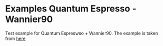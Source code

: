 # Examples Quantum Espresso - Wannier90

Test example for Quantum Espreswso + Wannier90. The example is taken from [here](https://issp-center-dev.github.io/DCore/master/tutorial/srvo3/qe/qe.html)



